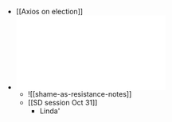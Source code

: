 - [[Axios on election]]
- ![Shame-As-Resistance---Oct-6-2024---7-37-PM-8fd01_ocr.pdf](../assets/Shame-As-Resistance---Oct-6-2024---7-37-PM-8fd01_ocr_1730384237577_0.pdf)
	- ![[shame-as-resistance-notes]]
	- [[SD session Oct 31]]
		- Linda'